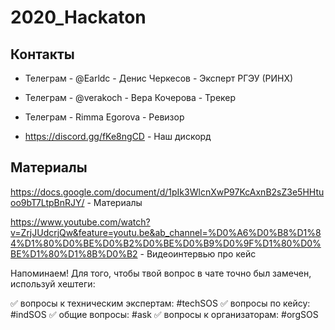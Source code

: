 # 2020_Hackaton
## Контакты

* Телеграм - @Earldc - Денис Черкесов - Эксперт РГЭУ (РИНХ)

* Телеграм - @verakoch - Вера Кочерова - Трекер

* Телеграм - Rimma Egorova - Ревизор

* https://discord.gg/fKe8ngCD - Наш дискорд


## Материалы
https://docs.google.com/document/d/1pIk3WlcnXwP97KcAxnB2sZ3e5HHtuoo9bT7LtpBnRJY/ - Материалы

https://www.youtube.com/watch?v=ZrjJUdcrjQw&feature=youtu.be&ab_channel=%D0%A6%D0%B8%D1%84%D1%80%D0%BE%D0%B2%D0%BE%D0%B9%D0%9F%D1%80%D0%BE%D1%80%D1%8B%D0%B2 - Видеоинтервью про кейс


Напоминаем! Для того, чтобы твой вопрос в чате точно был замечен, используй хештеги:

✅ вопросы к техническим экспертам: #techSOS
✅ вопросы по кейсу: #indSOS
✅ общие вопросы: #ask
✅ вопросы к организаторам: #orgSOS
